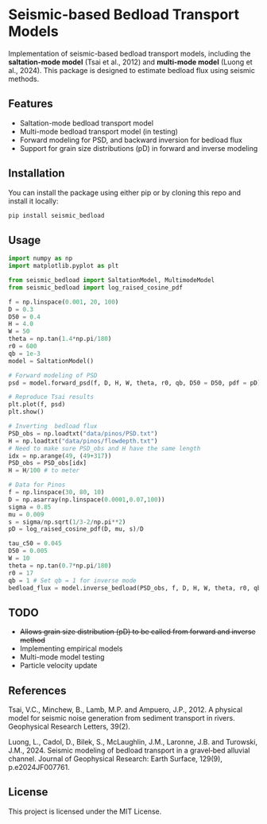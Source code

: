 # Seismic-based Bedload Transport Models

Implementation of seismic-based bedload transport models, including the **saltation-mode model** (Tsai et al., 2012) and **multi-mode model** (Luong et al., 2024). This package is designed to estimate bedload flux using seismic methods.

## Features

- Saltation-mode bedload transport model
- Multi-mode bedload transport model (in testing)
- Forward modeling for PSD, and backward inversion for bedload flux
- Support for grain size distributions (pD) in forward and inverse modeling

## Installation

You can install the package using either pip or by cloning this repo and install it locally:

```bash
pip install seismic_bedload
```

## Usage

```python
import numpy as np
import matplotlib.pyplot as plt

from seismic_bedload import SaltationModel, MultimodeModel
from seismic_bedload import log_raised_cosine_pdf

f = np.linspace(0.001, 20, 100)
D = 0.3  
D50 = 0.4
H = 4.0     
W = 50
theta = np.tan(1.4*np.pi/180)
r0 = 600
qb = 1e-3
model = SaltationModel()

# Forward modeling of PSD
psd = model.forward_psd(f, D, H, W, theta, r0, qb, D50 = D50, pdf = pD)

# Reproduce Tsai results
plt.plot(f, psd)
plt.show()

# Inverting  bedload flux
PSD_obs = np.loadtxt("data/pinos/PSD.txt")
H = np.loadtxt("data/pinos/flowdepth.txt")
# Need to make sure PSD_obs and H have the same length
idx = np.arange(49, (49+317))
PSD_obs = PSD_obs[idx]
H = H/100 # to meter

# Data for Pinos
f = np.linspace(30, 80, 10)
D = np.asarray(np.linspace(0.0001,0.07,100))
sigma = 0.85
mu = 0.009
s = sigma/np.sqrt(1/3-2/np.pi**2)
pD = log_raised_cosine_pdf(D, mu, s)/D

tau_c50 = 0.045
D50 = 0.005
W = 10
theta = np.tan(0.7*np.pi/180)
r0 = 17
qb = 1 # Set qb = 1 for inverse mode
bedload_flux = model.inverse_bedload(PSD_obs, f, D, H, W, theta, r0, qb = 1, D50=D50, tau_c50=tau_c50, pdf = pD)
```

## TODO

- ~~Allows grain size distribution (pD) to be called from forward and inverse method~~
- Implementing empirical models
- Multi-mode model testing
- Particle velocity update

## References

Tsai, V.C., Minchew, B., Lamb, M.P. and Ampuero, J.P., 2012. A physical model for seismic noise generation from sediment transport in rivers. Geophysical Research Letters, 39(2).

Luong, L., Cadol, D., Bilek, S., McLaughlin, J.M., Laronne, J.B. and Turowski, J.M., 2024. Seismic modeling of bedload transport in a gravel‐bed alluvial channel. Journal of Geophysical Research: Earth Surface, 129(9), p.e2024JF007761.

## License

This project is licensed under the MIT License.